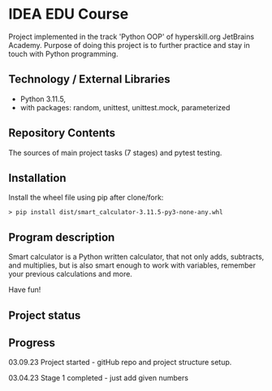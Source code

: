 # IDEA EDU Course

Project implemented in the track 'Python OOP' of hyperskill.org JetBrains Academy. Purpose of doing this
project is to further practice and stay in touch with Python programming.

## Technology / External Libraries

- Python 3.11.5,
- with packages: random, unittest, unittest.mock, parameterized

## Repository Contents

The sources of main project tasks (7 stages) and pytest testing.

## Installation

Install the wheel file using pip after clone/fork:

    > pip install dist/smart_calculator-3.11.5-py3-none-any.whl

## Program description

Smart calculator is a Python written calculator, that not only adds, subtracts, and multiplies, but is also smart enough
to work with variables, remember your previous calculations and more.

Have fun!

## Project status

[//]: # (Project was completed on 09.04.23)

## Progress

03.09.23 Project started - gitHub repo and project structure setup.

03.04.23 Stage 1 completed - just add given numbers
